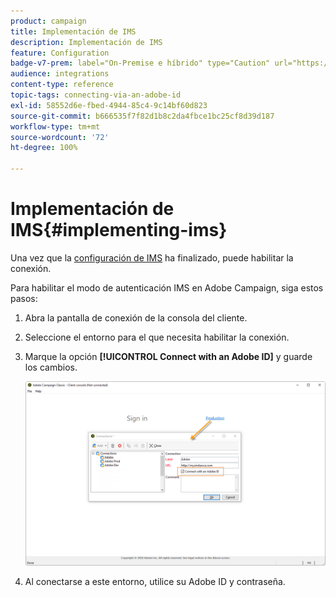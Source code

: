 ```yaml
---
product: campaign
title: Implementación de IMS
description: Implementación de IMS
feature: Configuration
badge-v7-prem: label="On-Premise e híbrido" type="Caution" url="https://experienceleague.adobe.com/docs/campaign-classic/using/installing-campaign-classic/architecture-and-hosting-models/hosting-models-lp/hosting-models.html?lang=es" tooltip="Se aplica solo a implementaciones On-premise e híbridas"
audience: integrations
content-type: reference
topic-tags: connecting-via-an-adobe-id
exl-id: 58552d6e-fbed-4944-85c4-9c14bf60d823
source-git-commit: b666535f7f82d1b8c2da4fbce1bc25cf8d39d187
workflow-type: tm+mt
source-wordcount: '72'
ht-degree: 100%

---
```


# Implementación de IMS{#implementing-ims}

Una vez que la [configuración de IMS](configuring-ims.md) ha finalizado, puede habilitar la conexión.

Para habilitar el modo de autenticación IMS en Adobe Campaign, siga estos pasos:

1. Abra la pantalla de conexión de la consola del cliente.
1. Seleccione el entorno para el que necesita habilitar la conexión.
1. Marque la opción **[!UICONTROL Connect with an Adobe ID]** y guarde los cambios.

   ![](assets/ims_1.png)

1. Al conectarse a este entorno, utilice su Adobe ID y contraseña.
